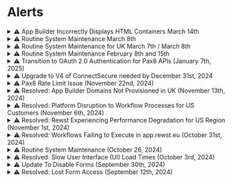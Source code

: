 # Alerts

<details>

<summary>⚠️ App Builder Incorrectly Displays HTML Containers March 14th</summary>

On Friday, March 14th, some Rewst users experienced disruptions with App Builder where their HTML containers were not displaying correctly. The issue has been identified and a resolution has been implemented.&#x20;

If you have any urgent concerns, please contact your support team.

* **Discord** - The ROC is always available here: [https://discord.gg/rewst](https://discord.gg/rewst)
* **Create a Ticket** - [E-mail the team](mailto:roc@rewst.io) and someone will be in touch ASAP!

</details>

<details>

<summary>⚠️ Routine System Maintenance March 8th</summary>

We will be performing maintenance on: **Saturday**, **March 8th, 2025 from 1000 - 1300 EST (1500 – 1800 UTC).**

You may experience periodic service interruptions during the maintenance window across all regions.

If you have any urgent concerns, please contact your support team.

* **Discord** - The ROC is always available here: [https://discord.gg/rewst](https://discord.gg/rewst)
* **Create a Ticket** - [E-mail the team](mailto:roc@rewst.io) and someone will be in touch ASAP!

</details>

<details>

<summary>⚠️ Routine System Maintenance for UK March 7th / March 8th</summary>

We will be performing maintenance on:\
**March 7th, 2025** 2100–2300 EST / March 8th, 2025 0200–0400 UTC

No outages or end user impacts are expected. Thank you for your understanding.&#x20;

If you have any urgent concerns, please contact your support team.

* **Discord** - The ROC is always available here: [https://discord.gg/rewst](https://discord.gg/rewst)
* **Create a Ticket** - [E-mail the team](mailto:roc@rewst.io) and someone will be in touch ASAP!

</details>

<details>

<summary>⚠️ Routine System Maintenance February 8th and 15th</summary>

We will be performing maintenance on:\
**Saturday**, February 8th, 2025 from 2:00PM – 4:00PM EST (19:00–21:00 UTC)\
**Saturday**, February 15th, 2025 from 2:00PM – 4:00PM EST (19:00–21:00 UTC)

Please note: You may experience periodic service interruptions during the maintenance windows for instances hosted in the US region.

If you have any urgent concerns, please contact your support team.

* **Discord** - The ROC is always available here: [https://discord.gg/rewst](https://discord.gg/rewst)
* **Create a Ticket** - [E-mail the team](mailto:roc@rewst.io) and someone will be in touch ASAP!

</details>

<details>

<summary>⚠️ Transition to OAuth 2.0 Authentication for Pax8 APIs (January 7th, 2025)</summary>

As of **January 31st, 2025**, Pax8 will retire API Key requests as a method of authentication. To ensure uninterrupted access to the Pax8 integration, Rewst customers are required to transition to OAuth 2.0 for API authentication.

To continue using the Pax8 integration with Rewst, you will need to transition to OAuth 2.0 authentication before January 31st, 2025. For information on how to update the configuration in Rewst, check this page: [pax8-2025-oauth-transition-planning.md](../documentation/integrations/licensing/pax8/pax8-2025-oauth-transition-planning.md "mention")

This transition to OAuth 2.0 provides enhanced security, streamlined user experience, and improved API access management.&#x20;

If you have any questions or need assistance with the transition, our team is here to help.

* **Discord** - The ROC is always available here: [https://discord.gg/rewst](https://discord.gg/rewst)
* **Create a Ticket** - [E-mail the team](mailto:roc@rewst.io) and someone will be in touch ASAP!

</details>

<details>

<summary>⚠️ Upgrade to V4 of ConnectSecure needed by December 31st, 2024</summary>

We’re excited to share an important update regarding your ConnectSecure integrations (formerly CyberCNS). To enhance functionality and ensure seamless performance, we’ve developed a new V4 version of the ConnectSecure integration. This update is designed to provide improved capabilities and long-term support as we transition from the V3 integration, which will reach its end-of-life on December 31st, 2024.

While the migration to V4 requires a few configuration steps, we’ve made the process straightforward. Simply reach out to your ConnectSecure representative or log in to your ConnectSecure instance to obtain your V4 credentials and hostname. Please note that related endpoints in your existing generic actions will also need to be updated to the new URLs.

To make the transition as smooth as possible, we’ve created detailed migration documentation, which you can find here: [https://docs.rewst.help/documentation/integrations/security/cybercns/connectsecure-integration-migration-v3-to-v4](https://docs.rewst.help/documentation/integrations/security/cybercns/connectsecure-integration-migration-v3-to-v4).

We’re here to support you every step of the way. If you have any questions or need assistance, don’t hesitate to reach out to our team.Thank you for partnering with Rewst as we continue to enhance your experience with ConnectSecure!

</details>

<details>

<summary>⚠️ Pax8 Rate Limit Issue (November 22nd, 2024)</summary>

### Issue Identified

**Date**: Friday, November 22nd, 2024\
**Time**: 12:00 PM EST

Shortly before 12:00 PM EST today, we became aware of an issue affecting users of the Pax8 integration on the US East instance of Rewst. This issue is resulting in "429 - Too Many Requests" errors being returned from the Pax8 integration. This issue prevents users from making changes to the Pax8 integration and running workflows utilizing the integration.This will affect users running our User Onboarding and User Offboarding crates that utilize the Pax8 Integration.\
\
Our team is actively collaborating with Pax8 to resolve the issue as quickly as possible. We are continuously monitoring the affected services to evaluate the extent and progression of the problem. \
\
We greatly appreciate your patience and understanding during this time. Updates will be shared as more information becomes available.

### **Updates**&#x20;

For the latest information, please refer to [https://status.rewst.io/](https://status.rewst.io/)

Please contact our support team if you have any questions or need further assistance.

* **Discord** - The ROC is always available here: [https://discord.gg/rewst](https://discord.gg/rewst)
* **Create a Ticket** - [E-mail the team](mailto:roc@rewst.io) and someone will be in touch ASAP!

</details>

<details>

<summary>⚠️ Resolved: App Builder Domains Not Provisioned in UK (November 13th, 2024)</summary>

### Issue Resolved

**Date**: Friday, November 13th, 2024\
**Time**: 7:38 PM EDT

We were performing upgrades across all Rewst instances to how we provision domains for live sites. The upgrades were successful in all of our instances, but failed in prod US at 6:33 PM EST. We were troubleshooting for 50 minutes and managed to roll back at 7:23PM bringing rew.st domains back up. There was additional work needed to get custom domains back, which was completed at 7:38PM.

### Issue Identified

**Date**: Friday, November 13th, 2024\
**Time**: 6:33 PM EDT

App Builder domains were not being provisioned in UK leading to live sites not being available.&#x20;

### **Updates**&#x20;

For the latest information, please refer to [https://status.rewst.io/](https://status.rewst.io/)

Please contact our support team if you have any questions or need further assistance.

* **Discord** - The ROC is always available here: [https://discord.gg/rewst](https://discord.gg/rewst)
* **Create a Ticket** - [E-mail the team](mailto:roc@rewst.io) and someone will be in touch ASAP!

</details>

<details>

<summary>⚠️ Resolved: Platform Disruption to Workflow Processes for US Customers (November 6th, 2024)</summary>

**Date:** Wednesday, November 6th, 2024

**Time:** 10:53 AM - 11:40AM EST

On November 6, 2024, from 10:53 AM EST to 11:40 AM EST, an unintended disruption occurred in our production environment, impacting workflow processing for our US customers. While working towards a resolution, there were failures of workflows running at the time. This temporarily affected real-time processing across parts of our application. The issue was resolved and workflows are running as normal.&#x20;

Thank you for your understanding as we work to strengthen our safeguards. We are committed to maintaining the reliability and resilience of our platform and will continue to enhance our processes to prevent such incidents in the future.

**Updates**&#x20;

For the latest information, please refer to [https://status.rewst.io/](https://status.rewst.io/)

Please contact our support team if you have any questions or need further assistance.

* **Discord** - The ROC is always available here: [https://discord.gg/rewst](https://discord.gg/rewst)
* **Create a Ticket** - [E-mail the team](mailto:roc@rewst.io) and someone will be in touch ASAP!

</details>

<details>

<summary>⚠️ Resolved: Rewst Experiencing Performance Degradation for US Region (November 1st, 2024)</summary>

### Issue Resolved

**Date**: Friday, November 1st, 2024\
**Time**: 4:30 PM EDT

After further investigation, it was discovered that a previous settings change intended to improve performance was causing timeouts because of the large number of connections in the environment. Upon reverting the setting, performance returned back to normal around 4:30PM EDT.

### Issue Identified

**Date:** Friday, November 1st, 2024

**Time:** 11:58 AM EST

ReOn Friday, November 1, 2024 beginning at 10:23AM EDT, the workflow engine began exhibiting slow performance while executing tasks. Our platform team was alerted when the pending task queue grew out of normal boundaries and began investigating the problem.

### Updates

**Time:** 2:00 PM EST\
\
Investigation showed that increasing the number of worker nodes had an adverse affect on workflow processing, pointing to a potential issue with the message queue system experiencing timeouts. To stabilize the task queues, the team adjusted the number of worker nodes until processing normalized, while continuing to troubleshoot the root cause. By 2PM EDT, the task processing rate was normalized, although still slower than normal.

For the latest information, please refer to [https://status.rewst.io/](https://status.rewst.io/)

Please contact our support team if you have any questions or need further assistance.

* **Discord** - The ROC is always available here: [https://discord.gg/rewst](https://discord.gg/rewst)
* **Create a Ticket** - [E-mail the team](mailto:roc@rewst.io) and someone will be in touch ASAP!

</details>

<details>

<summary>⚠️ Resolved: Workflows Failing to Execute in app.rewst.eu (October 31st, 2024)</summary>

**Date:** Thursday, October 31st, 2024

**Time:** 8:20 UTC / 4:20 AM EDT

October 31st, 2024 at 8:20 UTC Rewst discovered an issue with workflow executions initializing in the European instance. UK Customers were not affected. This was escalated internally for review per the standard process. Rewst traced the issue to a partition issue. This issue was fixed and Rewst is currently operating as normal while we work to publish a long-term fix to ensure this doesn't happen again.

**Updates**&#x20;

For the latest information, please refer to [https://status.rewst.io/](https://status.rewst.io/)

Please contact our support team if you have any questions or need further assistance.

* **Discord** - The ROC is always available here: [https://discord.gg/rewst](https://discord.gg/rewst)
* **Create a Ticket** - [E-mail the team](mailto:roc@rewst.io) and someone will be in touch ASAP!

</details>

<details>

<summary>⚠️  Routine System Maintenance (October 26, 2024)</summary>

**Date:** Saturday, October 26, 2024

**Time:** 3PM to 3:30PM ET

During this period, the system will remain online; however, you may experience temporary performance degradation, such as slower response times. We appreciate your understanding as we work to enhance the performance and reliability of our platform. If you have any concerns or experience significant issues, please reach out to our support team or your CSM.

</details>

<details>

<summary>⚠️  Resolved: Slow User Interface (UI) Load Times (October 3rd, 2024)</summary>

**Date:** Thursday, October 3rd, 2024

**Time:** 22:00 UTC / 6:00 PM EDT

October 3, 2024 at 22:00 UTC Rewst was notified of slow user interface (UI) load times and reduced accessibility of the platform. This was escalated internally for review per standard process. Rewst traced the issue to a slow-running common request. This resulted in Rewst Forms and UI elements not loading for some users and reduced functionality for other users from 22:00 to 23:15 UTC. Rewst is currently operating as normal while we continue to investigate the root cause of this issue. More information will be provided as it becomes available.

</details>

<details>

<summary>⚠️  Update To Disable Forms (September 30th, 2024)</summary>

### **Issue Identified**

**Date**: Monday, September 30th, 2024

We released an update that corrected an issue where some forms marked as "disabled" were still functioning. If you had disabled form triggers within a workflow, they may now be correctly inactive. We’ve noticed a few customers were using these forms in production, and the update has properly disabled them.&#x20;

If you’re impacted by this change, simply re-enable the form in your trigger settings.

</details>

<details>

<summary>⚠️ Resolved: Lost Form Access (September 12th, 2024)</summary>

### **Issue Identified**

**Date**: Thursday, September 12, 2024\
**Time**: 11:17 PM EDT

An update aimed at improving load times for custom forms was implemented at 3 PM EDT. This update unintentionally caused some users to lose access to forms.

### Issue Resolved

**Date**: Thursday, September 12, 2024\
**Time**: 11:55 PM EDT

Following standard procedures, the update was rolled back, and the issue was resolved.

If you have any questions or concerns, please contact the ROC support team via Discord or contact your Customer Success Manager.

Thank you for your understanding and patience as we work to improve our platform!

</details>
